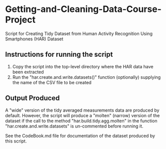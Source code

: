 Getting-and-Cleaning-Data-Course-Project
========================================

Script for Creating Tidy Dataset from Human Activity Recognition Using Smartphones (HAR) Dataset


Instructions for running the script
-----------------------------------

1. Copy the script into the top-level directory where the HAR data have been extracted
2. Run the "har.create.and.write.datasets()" function (optionally) supplying the name of the CSV file to be created


Output Produced
---------------

A "wide" version of the tidy averaged measurements data are produced by default.  However, the script
will produce a "molten" (narrow) version of the dataset if the call to the method "har.build.tidy.agg.molten"
in the function "har.create.and.write.datasets" is un-commented before running it.

See the CodeBook.md file for documentation of the dataset produced by this script.



